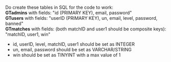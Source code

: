 Do create these tables in SQL for the code to work:<br>
<b>GTadmins</b> with fields: "id (PRIMARY KEY), email, password"<br> 
<b>GTusers</b> with fields: "userID (PRIMARY KEY), un, email, level, password, banned"<br>
<b>GTmatches</b> with fields: (both matchID and user1 should be composite keys): "matchID, user1, win"

- id, userID, level, matchID, user1 should be set as INTEGER
- un, email, password should be set as VARCHAR/STRING
- win should be set as TINYINT with a max value of 1
